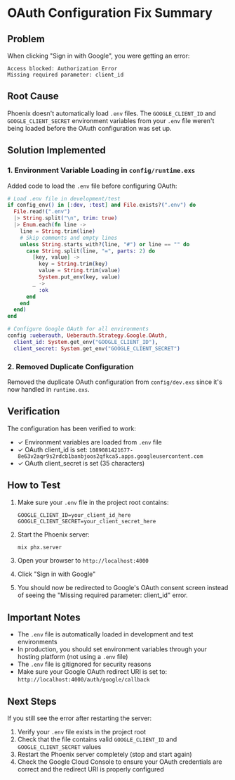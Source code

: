 # OAuth Configuration Fix Summary

## Problem
When clicking "Sign in with Google", you were getting an error:
```
Access blocked: Authorization Error
Missing required parameter: client_id
```

## Root Cause
Phoenix doesn't automatically load `.env` files. The `GOOGLE_CLIENT_ID` and `GOOGLE_CLIENT_SECRET` environment variables from your `.env` file weren't being loaded before the OAuth configuration was set up.

## Solution Implemented

### 1. Environment Variable Loading in `config/runtime.exs`
Added code to load the `.env` file before configuring OAuth:

```elixir
# Load .env file in development/test
if config_env() in [:dev, :test] and File.exists?(".env") do
  File.read!(".env")
  |> String.split("\n", trim: true)
  |> Enum.each(fn line ->
    line = String.trim(line)
    # Skip comments and empty lines
    unless String.starts_with?(line, "#") or line == "" do
      case String.split(line, "=", parts: 2) do
        [key, value] ->
          key = String.trim(key)
          value = String.trim(value)
          System.put_env(key, value)
        _ ->
          :ok
      end
    end
  end)
end

# Configure Google OAuth for all environments
config :ueberauth, Ueberauth.Strategy.Google.OAuth,
  client_id: System.get_env("GOOGLE_CLIENT_ID"),
  client_secret: System.get_env("GOOGLE_CLIENT_SECRET")
```

### 2. Removed Duplicate Configuration
Removed the duplicate OAuth configuration from `config/dev.exs` since it's now handled in `runtime.exs`.

## Verification

The configuration has been verified to work:
- ✓ Environment variables are loaded from `.env` file
- ✓ OAuth client_id is set: `1089081421677-8e63v2aqr9s2rdcb1banbjoos2qfkca5.apps.googleusercontent.com`
- ✓ OAuth client_secret is set (35 characters)

## How to Test

1. Make sure your `.env` file in the project root contains:
   ```
   GOOGLE_CLIENT_ID=your_client_id_here
   GOOGLE_CLIENT_SECRET=your_client_secret_here
   ```

2. Start the Phoenix server:
   ```bash
   mix phx.server
   ```

3. Open your browser to `http://localhost:4000`

4. Click "Sign in with Google"

5. You should now be redirected to Google's OAuth consent screen instead of seeing the "Missing required parameter: client_id" error.

## Important Notes

- The `.env` file is automatically loaded in development and test environments
- In production, you should set environment variables through your hosting platform (not using a `.env` file)
- The `.env` file is gitignored for security reasons
- Make sure your Google OAuth redirect URI is set to: `http://localhost:4000/auth/google/callback`

## Next Steps

If you still see the error after restarting the server:
1. Verify your `.env` file exists in the project root
2. Check that the file contains valid `GOOGLE_CLIENT_ID` and `GOOGLE_CLIENT_SECRET` values
3. Restart the Phoenix server completely (stop and start again)
4. Check the Google Cloud Console to ensure your OAuth credentials are correct and the redirect URI is properly configured

